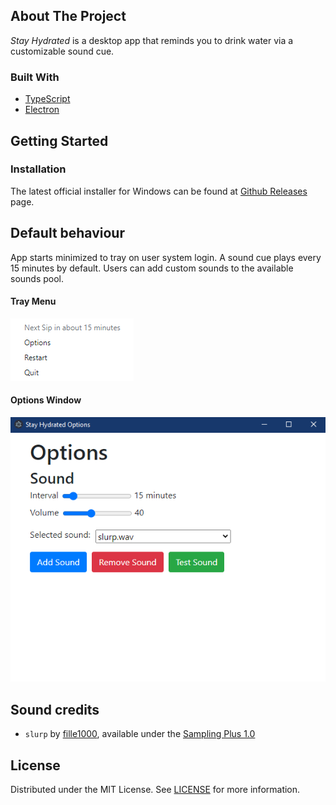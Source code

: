 ## About The Project
_Stay Hydrated_ is a desktop app that reminds you to drink water via a customizable sound cue.

### Built With
- [TypeScript](typescript-url)
- [Electron](electron-url)


## Getting Started

### Installation
The latest official installer for Windows can be found at [Github Releases](github-releases-url) page.


## Default behaviour
App starts minimized to tray on user system login.
A sound cue plays every 15 minutes by default.
Users can add custom sounds to the available sounds pool.

#### Tray Menu
![TrayMenu](TrayMenu.png)

#### Options Window
![OptionsWindow](OptionsWindow.png)

## Sound credits
- `slurp` by [fille1000](slurp-url), available under the [Sampling Plus 1.0](creative-commons-licence-url)

## License
Distributed under the MIT License. See [LICENSE](licence-url) for more information.

<!-- VARIABLES -->
[slurp-url]: https://soundbible.com/1527-Slurp.html
[licence-url]: https://github.com/kbohdanowicz/Stay-Hydrated/blob/main/LICENSE
[typescript-url]: https://www.typescriptlang.org/
[electron-url]: https://www.electronjs.org/
[github-releases-url]: https://github.com/kbohdanowicz/Stay-Hydrated/releases
[creative-commons-licence-url]: https://creativecommons.org/licenses/sampling+/1.0/
